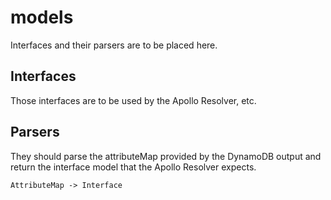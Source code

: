 # models

Interfaces and their parsers are to be placed here.

## Interfaces

Those interfaces are to be used by the Apollo Resolver, etc.

## Parsers

They should parse the attributeMap provided by the DynamoDB output and
return the interface model that the Apollo Resolver expects.

`AttributeMap -> Interface`
